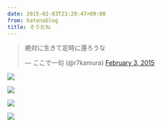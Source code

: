 ```yaml
---
date: 2015-02-03T23:29:47+09:00
from: hatenablog
title: そうだね
---
```

> 絶対に生きて定時に還ろうな
> 
> — ここで一句 (@r7kamura) [February 3, 2015](https://twitter.com/r7kamura/status/562535458106667008)

<script async src="//platform.twitter.com/widgets.js" charset="utf-8"></script>

![](https://pbs.twimg.com/media/B85tYXgCEAAie7b.png:large)

![](https://pbs.twimg.com/media/B858jLfCcAATT0r.png:large)

![](https://pbs.twimg.com/media/B86GzYSCUAAlLhi.png:large)

![](https://pbs.twimg.com/media/B8-W9coIMAEKBKK.png:large)

